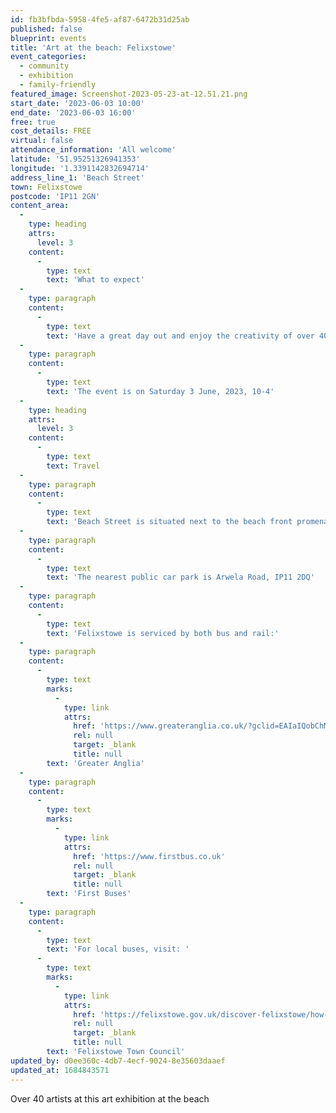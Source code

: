 ```yaml
---
id: fb3bfbda-5958-4fe5-af87-6472b31d25ab
published: false
blueprint: events
title: 'Art at the beach: Felixstowe'
event_categories:
  - community
  - exhibition
  - family-friendly
featured_image: Screenshot-2023-05-23-at-12.51.21.png
start_date: '2023-06-03 10:00'
end_date: '2023-06-03 16:00'
free: true
cost_details: FREE
virtual: false
attendance_information: 'All welcome'
latitude: '51.95251326941353'
longitude: '1.3391142832694714'
address_line_1: 'Beach Street'
town: Felixstowe
postcode: 'IP11 2GN'
content_area:
  -
    type: heading
    attrs:
      level: 3
    content:
      -
        type: text
        text: 'What to expect'
  -
    type: paragraph
    content:
      -
        type: text
        text: 'Have a great day out and enjoy the creativity of over 40 artists at Art at the Beach, Felixstowe. This is a family friendly event with lots to see and do including art workshops.'
  -
    type: paragraph
    content:
      -
        type: text
        text: 'The event is on Saturday 3 June, 2023, 10-4'
  -
    type: heading
    attrs:
      level: 3
    content:
      -
        type: text
        text: Travel
  -
    type: paragraph
    content:
      -
        type: text
        text: 'Beach Street is situated next to the beach front promenade, Felixstowe.'
  -
    type: paragraph
    content:
      -
        type: text
        text: 'The nearest public car park is Arwela Road, IP11 2DQ'
  -
    type: paragraph
    content:
      -
        type: text
        text: 'Felixstowe is serviced by both bus and rail:'
  -
    type: paragraph
    content:
      -
        type: text
        marks:
          -
            type: link
            attrs:
              href: 'https://www.greateranglia.co.uk/?gclid=EAIaIQobChMIr9vPzrKL_wIVcp9oCR27Kg3CEAAYASAAEgJp4fD_BwE'
              rel: null
              target: _blank
              title: null
        text: 'Greater Anglia'
  -
    type: paragraph
    content:
      -
        type: text
        marks:
          -
            type: link
            attrs:
              href: 'https://www.firstbus.co.uk'
              rel: null
              target: _blank
              title: null
        text: 'First Buses'
  -
    type: paragraph
    content:
      -
        type: text
        text: 'For local buses, visit: '
      -
        type: text
        marks:
          -
            type: link
            attrs:
              href: 'https://felixstowe.gov.uk/discover-felixstowe/how-to-get-here/getting-here-by-bus/'
              rel: null
              target: _blank
              title: null
        text: 'Felixstowe Town Council'
updated_by: d0ee360c-4db7-4ecf-9024-8e35603daaef
updated_at: 1684843571
---
```

Over 40 artists at this art exhibition at the beach